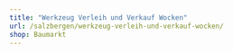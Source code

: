 ```yaml
---
title: "Werkzeug Verleih und Verkauf Wocken"
url: /salzbergen/werkzeug-verleih-und-verkauf-wocken/
shop: Baumarkt
---
```

